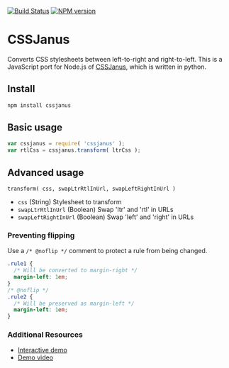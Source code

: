 [![Build Status](https://travis-ci.org/cssjanus/node-cssjanus.svg?branch=master)](https://travis-ci.org/cssjanus/node-cssjanus) [![NPM version](https://badge.fury.io/js/cssjanus.svg)](http://badge.fury.io/js/cssjanus)

# CSSJanus

Converts CSS stylesheets between left-to-right and right-to-left. This is a JavaScript port for Node.js of [CSSJanus](https://code.google.com/p/cssjanus/), which is written in python.

## Install
```sh
npm install cssjanus
```

## Basic usage
```javascript
var cssjanus = require( 'cssjanus' );
var rtlCss = cssjanus.transform( ltrCss );
```

## Advanced usage

``transform( css, swapLtrRtlInUrl, swapLeftRightInUrl )``

* ``css`` (String) Stylesheet to transform
* ``swapLtrRtlInUrl`` (Boolean) Swap 'ltr' and 'rtl' in URLs
* ``swapLeftRightInUrl`` (Boolean) Swap 'left' and 'right' in URLs

### Preventing flipping
Use a ```/* @noflip */``` comment to protect a rule from being changed.

```css
.rule1 {
  /* Will be converted to margin-right */
  margin-left: 1em;
}
/* @noflip */
.rule2 {
  /* Will be preserved as margin-left */
  margin-left: 1em;
}
```

### Additional Resources
* [Interactive demo](http://cssjanus.commoner.com/)
* [Demo video](http://google-opensource.blogspot.com/2008/03/cssjanus-helping-i18n-and-ltr-to-rtl.html)
